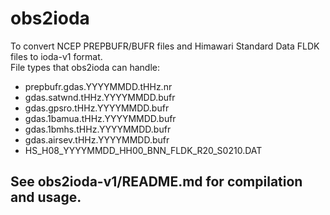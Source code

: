 # obs2ioda

To convert NCEP PREPBUFR/BUFR files and Himawari Standard Data FLDK files to ioda-v1 format.  
File types that obs2ioda can handle:  
* prepbufr.gdas.YYYYMMDD.tHHz.nr  
* gdas.satwnd.tHHz.YYYYMMDD.bufr  
* gdas.gpsro.tHHz.YYYYMMDD.bufr  
* gdas.1bamua.tHHz.YYYYMMDD.bufr  
* gdas.1bmhs.tHHz.YYYYMMDD.bufr  
* gdas.airsev.tHHz.YYYYMMDD.bufr  
* HS_H08_YYYYMMDD_HH00_BNN_FLDK_R20_S0210.DAT  

## See obs2ioda-v1/README.md for compilation and usage.

